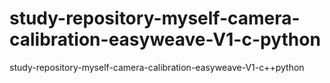 # study-repository-myself-camera-calibration-easyweave-V1-c-python
study-repository-myself-camera-calibration-easyweave-V1-c++python
